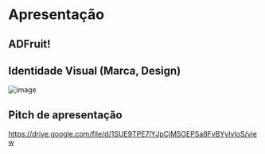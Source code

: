 # Apresentação

## ADFruit!

## Identidade Visual (Marca, Design)

![image](https://github.com/ICEI-PUC-Minas-PPC-CC/ppc-cc-2023-2-ment2-manha-realidadevirtualadefip/assets/137020741/d80d9287-9366-4e56-a50e-4e1b2e64a37a)



## Pitch de apresentação

https://drive.google.com/file/d/1SUE9TPE7lYJpCjM5OEPSa8FvBYyIvloS/view
